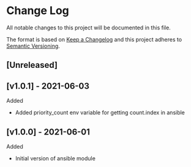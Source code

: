# Change Log

All notable changes to this project will be documented in this file.

The format is based on [Keep a Changelog](http://keepachangelog.com/) and this
project adheres to [Semantic Versioning](http://semver.org/).

<a name="unreleased"></a>
## [Unreleased]

<a name="v1.0.1"></a>
## [v1.0.1] - 2021-06-03

Added
- Added priority_count env variable for getting count.index in ansible

<a name="v1.0.0"></a>
## [v1.0.0] - 2021-06-01

Added
- Initial version of ansible module
